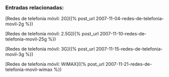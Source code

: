 ### Entradas relacionadas:

[Redes de telefonía móvil: 2G]({% post_url 2007-11-04-redes-de-telefonia-movil-2g %})

[Redes de telefonía móvil: 2.5G]({% post_url 2007-11-10-redes-de-telefonia-movil-25g %})
  
[Redes de telefonía móvil: 3G]({% post_url 2007-11-15-redes-de-telefonia-movil-3g %})
  
[Redes de telefonía móvil: WiMAX]({% post_url 2007-11-21-redes-de-telefonia-movil-wimax %})